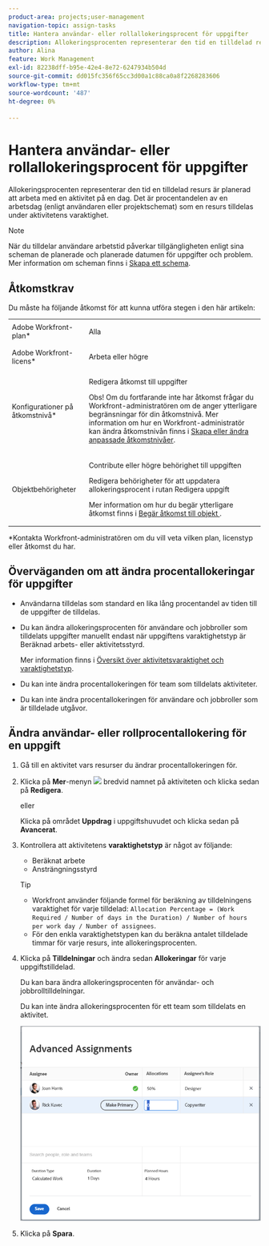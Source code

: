 ```yaml
---
product-area: projects;user-management
navigation-topic: assign-tasks
title: Hantera användar- eller rollallokeringsprocent för uppgifter
description: Allokeringsprocenten representerar den tid en tilldelad resurs är planerad att arbeta med en aktivitet på en dag. Det är procentandelen av en arbetsdag (enligt användaren eller projektschemat) som en resurs tilldelas under aktivitetens varaktighet.
author: Alina
feature: Work Management
exl-id: 82238dff-b95e-42e4-8e72-6247934b504d
source-git-commit: dd015fc356f65cc3d00a1c88ca0a8f2268283606
workflow-type: tm+mt
source-wordcount: '487'
ht-degree: 0%

---
```


# Hantera användar- eller rollallokeringsprocent för uppgifter

Allokeringsprocenten representerar den tid en tilldelad resurs är planerad att arbeta med en aktivitet på en dag. Det är procentandelen av en arbetsdag (enligt användaren eller projektschemat) som en resurs tilldelas under aktivitetens varaktighet.

>[!NOTE]
>
>När du tilldelar användare arbetstid påverkar tillgängligheten enligt sina scheman de planerade och planerade datumen för uppgifter och problem. Mer information om scheman finns i [Skapa ett schema](../../../administration-and-setup/set-up-workfront/configure-timesheets-schedules/create-schedules.md).

## Åtkomstkrav

Du måste ha följande åtkomst för att kunna utföra stegen i den här artikeln:

<table style="table-layout:auto"> 
 <col> 
 <col> 
 <tbody> 
  <tr> 
   <td role="rowheader">Adobe Workfront-plan*</td> 
   <td> <p>Alla</p> </td> 
  </tr> 
  <tr> 
   <td role="rowheader">Adobe Workfront-licens*</td> 
   <td> <p>Arbeta eller högre</p> </td> 
  </tr> 
  <tr> 
   <td role="rowheader">Konfigurationer på åtkomstnivå*</td> 
   <td> <p>Redigera åtkomst till uppgifter</p> <p>Obs! Om du fortfarande inte har åtkomst frågar du Workfront-administratören om de anger ytterligare begränsningar för din åtkomstnivå. Mer information om hur en Workfront-administratör kan ändra åtkomstnivån finns i <a href="../../../administration-and-setup/add-users/configure-and-grant-access/create-modify-access-levels.md" class="MCXref xref">Skapa eller ändra anpassade åtkomstnivåer</a>.</p> </td> 
  </tr> 
  <tr> 
   <td role="rowheader">Objektbehörigheter</td> 
   <td> <p>Contribute eller högre behörighet till uppgiften</p> <p>Redigera behörigheter för att uppdatera allokeringsprocent i rutan Redigera uppgift</p> <p>Mer information om hur du begär ytterligare åtkomst finns i <a href="../../../workfront-basics/grant-and-request-access-to-objects/request-access.md" class="MCXref xref">Begär åtkomst till objekt </a>.</p> </td> 
  </tr> 
 </tbody> 
</table>

&#42;Kontakta Workfront-administratören om du vill veta vilken plan, licenstyp eller åtkomst du har.

## Överväganden om att ändra procentallokeringar för uppgifter

* Användarna tilldelas som standard en lika lång procentandel av tiden till de uppgifter de tilldelas.
* Du kan ändra allokeringsprocenten för användare och jobbroller som tilldelats uppgifter manuellt endast när uppgiftens varaktighetstyp är Beräknad arbets- eller aktivitetsstyrd.

  Mer information finns i [Översikt över aktivitetsvaraktighet och varaktighetstyp](../../../manage-work/tasks/taskdurtn/task-duration-and-duration-type.md).

* Du kan inte ändra procentallokeringen för team som tilldelats aktiviteter.
* Du kan inte ändra procentallokeringen för användare och jobbroller som är tilldelade utgåvor.

## Ändra användar- eller rollprocentallokering för en uppgift

1. Gå till en aktivitet vars resurser du ändrar procentallokeringen för.
1. Klicka på **Mer**-menyn ![](assets/qs-more-icon-on-an-object.png) bredvid namnet på aktiviteten och klicka sedan på **Redigera**.

   eller

   Klicka på området **Uppdrag** i uppgiftshuvudet och klicka sedan på **Avancerat**.

1. Kontrollera att aktivitetens **varaktighetstyp** är något av följande:

   * Beräknat arbete
   * Ansträngningsstyrd

   >[!TIP]
   >
   >* Workfront använder följande formel för beräkning av tilldelningens varaktighet för varje tilldelad: `Allocation Percentage = (Work Required / Number of days in the Duration) / Number of hours per work day / Number of assignees`.
   >* För den enkla varaktighetstypen kan du beräkna antalet tilldelade timmar för varje resurs, inte allokeringsprocenten.

1. Klicka på **Tilldelningar** och ändra sedan **Allokeringar** för varje uppgiftstilldelad.

   Du kan bara ändra allokeringsprocenten för användar- och jobbrolltilldelningar.

   Du kan inte ändra allokeringsprocenten för ett team som tilldelats en aktivitet.

   ![Ändra allokeringsprocent](assets/advanced-assignments-allocation-percentage.png)

1. Klicka på **Spara**.
